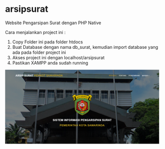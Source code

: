# arsipsurat

Website Pengarsipan Surat dengan PHP Native

Cara menjalankan project ini :

1. Copy Folder ini pada folder htdocs
2. Buat Database dengan nama db_surat, kemudian import database yang ada pada folder project ini
3. Akses project ini dengan localhost/arsipsurat
4. Pastikan XAMPP anda sudah running

![01 Halaman Home](https://github.com/Alfaturachman/arsipsurat/blob/main/img/screenshots/dashoboard.png)
